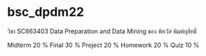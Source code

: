 # bsc_dpdm22
วิชา SC663403 Data Preparation and Data Mining ของ พิทวัส พิมพ์บุสิทธิ์

Midterm 20 %
Final 30 %
Project 20 %
Homework 20 %
Quiz 10 %
